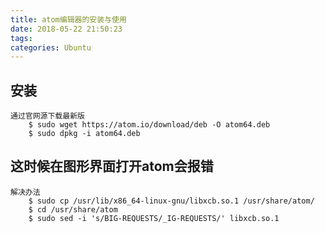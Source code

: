 ```yaml
---
title: atom编辑器的安装与使用
date: 2018-05-22 21:50:23
tags:
categories: Ubuntu
---
```

安装
---
	通过官网源下载最新版
		$ sudo wget https://atom.io/download/deb -O atom64.deb
		$ sudo dpkg -i atom64.deb
这时候在图形界面打开atom会报错
---
	解决办法
		$ sudo cp /usr/lib/x86_64-linux-gnu/libxcb.so.1 /usr/share/atom/
		$ cd /usr/share/atom
		$ sudo sed -i 's/BIG-REQUESTS/_IG-REQUESTS/' libxcb.so.1
